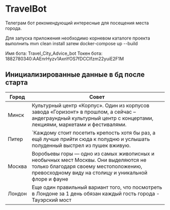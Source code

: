 # TravelBot

Телеграм бот рекомендующий интересные для посещения места города. 

Для запуска приложения необходимо корневом каталоге проекта выполнить
mvn clean install
затем
docker-compose up --build

Имя бота: Travel_City_Advice_bot
Токен бота: 1882780340:AAEnrHyzv1AxnYOS7fDCCIfzm22yuiE2F1M

## Инициализированные данные в бд после старта 

|Город                         |Совет                         |
|-------------------------------|-----------------------------|
|Минск|Культурный центр «Корпус». Один из корпусов завода «Горизонт» в прошлом, а сейчас – андеграундный культурный центр с концертами, лекциями, маркетами и фестивалями.           
|Питер          |`Каждому стоит посетить крепость хотя бы раз, а ещё лучше прийти сюда к полудню и услышать полуденный выстрел из пушек вживую.           
|Москва         |Воробьевы горы — одно из самых живописных и необычных мест Москвы. Они выделяются не только благодаря своему местоположению, превосходному виду на столицу и уникальной флоре и фауне      
|Лондон          |Еще один правильный вариант того, что посмотреть в Лондоне за 1 день обязан каждый гость города - Тауэрский мост

